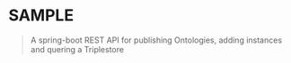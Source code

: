 # SAMPLE
> A spring-boot REST API for publishing Ontologies, adding instances and quering a Triplestore
